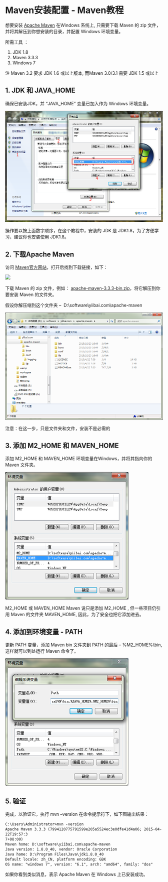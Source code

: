 # Maven安装配置 - Maven教程

想要安装 [Apache Maven](http://maven.apache.org/) 在Windows 系统上, 只需要下载 Maven 的 zip 文件，并将其解压到你想安装的目录，并配置 Windows 环境变量。

所需工具 ：

1.  JDK 1.8
2.  Maven 3.3.3
3.  Windows 7

注
Maven 3.2 要求 JDK 1.6 或以上版本, 而Maven 3.0/3.1 需要 JDK 1.5 或以上

## 1\. JDK 和 JAVA_HOME

确保已安装JDK，并 “JAVA_HOME” 变量已加入作为 Windows 环境变量。

![](../img/1-151125203211622.png)

操作要以按上面数字顺序，在这个教程中，安装的 JDK 是 JDK1.8，为了方便学习，建议你也安装使用 JDK1.8。

## 2\. 下载Apache Maven

访问 [Maven官方网站](http://maven.apache.org/download.cgi)，打开后找到下载链接，如下：

![](../img/1-15112520322M44.png)



下载 Maven 的 zip 文件，例如： [apache-maven-3.3.3-bin.zip](http://mirrors.cnnic.cn/apache/maven/maven-3/3.3.3/binaries/apache-maven-3.3.3-bin.zip)，将它解压到你要安装 Maven 的文件夹。

假设你解压缩到这个文件夹 –  D:\software\yiibai.com\apache-maven

![](../img/1-1511252033545L.png)

注意：在这一步，只是文件夹和文件，安装不是必需的

## 3\. 添加 M2_HOME 和 MAVEN_HOME

添加 M2_HOME 和 MAVEN_HOME 环境变量在Windows，并将其指向你的 Maven 文件夹。

![](../img/1-151125203424530.png)



M2_HOME 或 MAVEN_HOME
Maven 说只是添加 M2_HOME , 但一些项目仍引用 Maven 的文件夹 MAVEN_HOME, 因此，为了安全也把它添加进去。

## 4\. 添加到环境变量 - PATH

更新 PATH 变量，添加 Maven bin 文件夹到 PATH 的最后 – %M2_HOME%\bin, 这样就可以到处运行 Maven 命令了。

![](../img/1-151125203445R1.png)



## 5\. 验证

完成，以验证它，执行 mvn –version 在命令提示符下，如下图输出结果：

```
C:\Users\Administrator>mvn -version
Apache Maven 3.3.3 (7994120775791599e205a5524ec3e0dfe41d4a06; 2015-04-22T19:57:3
7+08:00)
Maven home: D:\software\yiibai.com\apache-maven
Java version: 1.8.0_40, vendor: Oracle Corporation
Java home: D:\Program Files\Java\jdk1.8.0_40
Default locale: zh_CN, platform encoding: GBK
OS name: "windows 7", version: "6.1", arch: "amd64", family: "dos"
```

如果你看到类似消息，表示 Apache Maven 在 Windows 上已安装成功。
